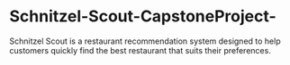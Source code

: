 # Schnitzel-Scout-CapstoneProject-
Schnitzel Scout is a restaurant recommendation system designed to help customers quickly find the best restaurant that suits their preferences.
